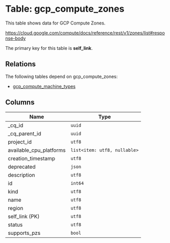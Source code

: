 # Table: gcp_compute_zones

This table shows data for GCP Compute Zones.

https://cloud.google.com/compute/docs/reference/rest/v1/zones/list#response-body

The primary key for this table is **self_link**.

## Relations

The following tables depend on gcp_compute_zones:
  - [gcp_compute_machine_types](gcp_compute_machine_types)

## Columns

| Name          | Type          |
| ------------- | ------------- |
|_cq_id|`uuid`|
|_cq_parent_id|`uuid`|
|project_id|`utf8`|
|available_cpu_platforms|`list<item: utf8, nullable>`|
|creation_timestamp|`utf8`|
|deprecated|`json`|
|description|`utf8`|
|id|`int64`|
|kind|`utf8`|
|name|`utf8`|
|region|`utf8`|
|self_link (PK)|`utf8`|
|status|`utf8`|
|supports_pzs|`bool`|